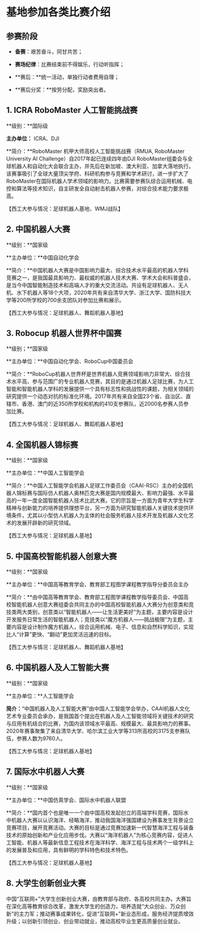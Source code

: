 # 基地参加各类比赛介绍

## 参赛阶段

+ **备赛**：艰苦奋斗，同甘共苦；

+ **赛场纪律**：比赛结束前不得娱乐，行动听指挥；

+ **赛后：**统一活动，单独行动者费用自理；

+ **赛后分奖：**按劳分配，奖励突出者。

## 1. ICRA RoboMaster 人工智能挑战赛

**级别：**国际级

**主办单位：** ICRA、DJI

**简介：**RoboMaster 机甲大师高校人工智能挑战赛（RMUA, RoboMaster University AI Challenge）自2017年起已连续四年由DJI RoboMaster组委会与全球机器人和自动化大会联合主办，并先后在新加坡、澳大利亚、加拿大落地执行。该赛事吸引了全球大量顶尖学府、科研机构参与竞赛和学术研讨，进一步扩大了RoboMaster在国际机器人学术领域的影响力。比赛需要参赛队综合运用机械、电控和算法等技术知识，自主研发全自动射击机器人参赛，对综合技术能力要求极高。

【西工大参与情况：足球机器人基地、WMJ战队】

## 2. 中国机器人大赛

**级别：**国家级

**主办单位：**中国自动化学会

**简介：**中国机器人大赛是中国影响力最大、综合技术水平最高的机器人学科竞赛之一，是我国最具影响力、最权威的机器人技术大赛、学术大会和科普盛会，是当今中国智能制造技术和高端人才的重大交流活动。共设有足球机器人、无人机、水下机器人等18个大项，2020年共有来自清华大学、浙江大学、国防科技大学等200所学校的700余支团队对参加比赛和展示。

【西工大参与情况：足球机器人、舞蹈机器人基地】

## 3. Robocup 机器人世界杯中国赛

**级别；**国家级

**主办单位：**中国自动化学会、RoboCup中国委员会

**简介：**RoboCup机器人世界杯是世界机器人竞赛领域影响力非常大、综合技术水平高、参与范围广的专业机器人竞赛，其目的是通过机器人足球比赛，为人工智能和智能机器人学科的发展提供一个具有标志性和挑战性的课题，为相关领域的研究提供一个动态对抗的标准化环境。2017年共有来自全国23个省、自治区、直辖市、香港、澳门的近350所学校和机构的410支参赛队，近2000名参赛人员参加比赛。

【西工大参与情况：足球机器人、舞蹈机器人基地】

## 4. 全国机器人锦标赛

**级别：**国家级

**主办单位：**中国人工智能学会

**简介：**中国人工智能学会机器人足球工作委员会（CAAI-RSC）主办的全国机器人锦标赛与国际仿人机器人奥林匹克大赛是国内规模最大、影响力最强、水平最高的一年一度全国智能机器人技术比武大赛。它的宗旨是一方面为青年大学生科学精神与创新能力的培养提供理想平台，另一方面为研究智能机器人关键技术提供环境条件，尤其以小型仿人机器人为主体的社会服务机器人技术开发及机器人文化艺术的发展开辟新的研究领域。

【西工大参与情况：足球机器人基地】

## 5. 中国高校智能机器人创意大赛

**级别：**国家级

**主办单位：**中国高等教育学会、教育部工程图学课程教学指导分委员会主办

**简介：**由中国高等教育学会、教育部工程图学课程教学指导委员会、中国高校智能机器人创意大赛组委会共同主办的中国高校智能机器人大赛分为创意类和竞技类两大类别，创意类以“智能机器人——让生活更美好”为主题，主要内容是设计开发服务日常生活的智能机器人；竞技类以“魔方机器人——挑战极限”为主题，主要内容是设计制作魔方机器人，综合运用机械、电子、信息和自然科学知识，实现比人“计算”更快、“翻动”更加灵活迅速的目标。

【西工大参与情况：足球机器人、舞蹈机器人基地】

## 6. 中国机器人及人工智能大赛

**级别：**国家级

**主办单位：**人工智能学会

**简介：**“中国机器人及人工智能大赛”由中国人工智能学会举办，CAAI机器人文化艺术专业委员会承办，是我国首个提出在机器人及人工智能领域将关键技术的研究与应用有机结合的比赛，为国内该领域水平最高、规模最大、最具影响力的赛事。2020年赛事聚集了来自清华大学、哈尔滨工业大学等313所高校的3175支参赛队伍，参赛人数为9760人。

【西工大参与情况：足球机器人基地】

## 7. 国际水中机器人大赛

**级别：**国家级

**主办单位：**中国仿真学会、国际水中机器人联盟

**简介：**国内首个也是唯一一个由中国高校发起创立的高端学科竞赛，国际水中机器人大赛以认识海洋、经略海洋，推动我国海洋强国建设为赛事发生背景设立竞赛项目，展开竞赛活动。大赛的目标是通过竞赛加速新一代智慧海洋工程与装备技术的原始创新和产业化应用步伐。大赛以“海洋机器人”为核心竞赛内容，促进人工智能、机器人等最新信息工程技术在海洋科学、海洋工程与技术两个一级学科上的发展普及和应用，具有鲜明的学科特色和技术特色。

【西工大参与情况：足球机器人基地】

## 8. 大学生创新创业大赛

中国“互联网+”大学生创新创业大赛，由教育部与政府、各高校共同主办。大赛旨在深化高等教育综合改革，激发大学生的创造力，培养造就“大众创业、万众创新”的主力军；推动赛事成果转化，促进“互联网+”新业态形成，服务经济提质增效升级；以创新引领创业、创业带动就业，推动高校毕业生更高质量创业就业。